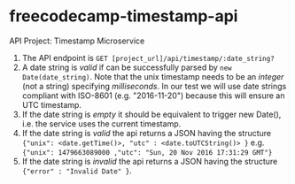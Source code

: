 # freecodecamp-timestamp-api
API Project: Timestamp Microservice


1. The API endpoint is ```GET [project_url]/api/timestamp/:date_string?```
2. A date string is *valid* if can be successfully parsed by ```new Date(date_string)```.
  Note that the unix timestamp needs to be an *integer* (not a string) specifying *milliseconds*.
  In our test we will use date strings compliant with ISO-8601 (e.g. "2016-11-20") because this will ensure an UTC timestamp.
3. If the date string is *empty* it should be equivalent to trigger new Date(), i.e. the service uses the current timestamp.
4. If the date string is *valid* the api returns a JSON having the structure
```{"unix": <date.getTime()>, "utc" : <date.toUTCString()> }```
e.g. ```{"unix": 1479663089000 ,"utc": "Sun, 20 Nov 2016 17:31:29 GMT"}```
5. If the date string is *invalid* the api returns a JSON having the structure 
```{"error" : "Invalid Date" }```.
